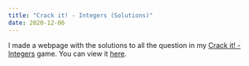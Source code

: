 ```yaml
---
title: "Crack it! - Integers (Solutions)"
date: 2020-12-06
---
```

I made a webpage with the solutions to all the question in my [Crack it! - Integers](https://theawesomecoder05.github.io) game. You can view it [here](https://bit.ly/CRACKsolutions).
